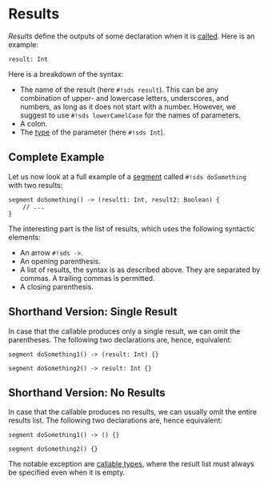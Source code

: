 # Results

_Results_ define the outputs of some declaration when it is [called][calls]. Here is an example:

```sds
result: Int
```

Here is a breakdown of the syntax:

- The name of the result (here `#!sds result`). This can be any combination of upper- and lowercase letters, underscores, and numbers, as long as it does not start with a number. However, we suggest to use `#!sds lowerCamelCase` for the names of parameters.
- A colon.
- The [type][types] of the parameter (here `#!sds Int`).

## Complete Example

Let us now look at a full example of a [segment][segments] called `#!sds doSomething` with two results:

```sds
segment doSomething() -> (result1: Int, result2: Boolean) {
    // ...
}
```

The interesting part is the list of results, which uses the following syntactic elements:

- An arrow `#!sds ->`.
- An opening parenthesis.
- A list of results, the syntax is as described above. They are separated by commas. A trailing commas is permitted.
- A closing parenthesis.

## Shorthand Version: Single Result

In case that the callable produces only a single result, we can omit the parentheses. The following two declarations are, hence, equivalent:

```sds
segment doSomething1() -> (result: Int) {}
```

```sds
segment doSomething2() -> result: Int {}
```

## Shorthand Version: No Results

In case that the callable produces no results, we can usually omit the entire results list. The following two declarations are, hence equivalent:

```sds
segment doSomething1() -> () {}
```

```sds
segment doSomething2() {}
```

The notable exception are [callable types][callable-types], where the result list must always be specified even when it is empty.

[stub-language]: ../stub-language/README.md
[types]: types.md
[types-python]: types.md#corresponding-python-code
[callable-types]: types.md#callable-types
[segments]: ../pipeline-language/segments.md
[calls]: ../pipeline-language/expressions.md#calls
